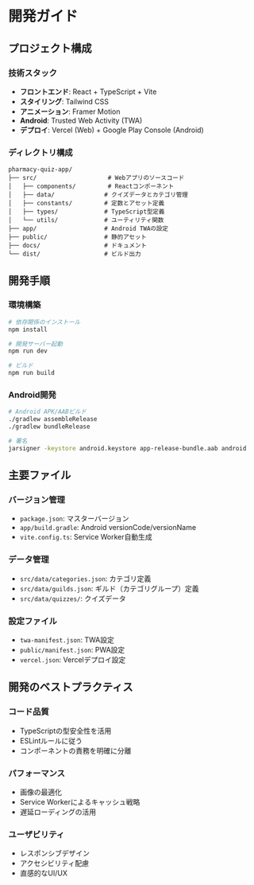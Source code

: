 # 開発ガイド

## プロジェクト構成

### 技術スタック
- **フロントエンド**: React + TypeScript + Vite
- **スタイリング**: Tailwind CSS
- **アニメーション**: Framer Motion
- **Android**: Trusted Web Activity (TWA)
- **デプロイ**: Vercel (Web) + Google Play Console (Android)

### ディレクトリ構成
```
pharmacy-quiz-app/
├── src/                    # Webアプリのソースコード
│   ├── components/         # Reactコンポーネント
│   ├── data/              # クイズデータとカテゴリ管理
│   ├── constants/         # 定数とアセット定義
│   ├── types/             # TypeScript型定義
│   └── utils/             # ユーティリティ関数
├── app/                   # Android TWAの設定
├── public/                # 静的アセット
├── docs/                  # ドキュメント
└── dist/                  # ビルド出力
```

## 開発手順

### 環境構築
```bash
# 依存関係のインストール
npm install

# 開発サーバー起動
npm run dev

# ビルド
npm run build
```

### Android開発
```bash
# Android APK/AABビルド
./gradlew assembleRelease
./gradlew bundleRelease

# 署名
jarsigner -keystore android.keystore app-release-bundle.aab android
```

## 主要ファイル

### バージョン管理
- `package.json`: マスターバージョン
- `app/build.gradle`: Android versionCode/versionName
- `vite.config.ts`: Service Worker自動生成

### データ管理
- `src/data/categories.json`: カテゴリ定義
- `src/data/guilds.json`: ギルド（カテゴリグループ）定義
- `src/data/quizzes/`: クイズデータ

### 設定ファイル
- `twa-manifest.json`: TWA設定
- `public/manifest.json`: PWA設定
- `vercel.json`: Vercelデプロイ設定

## 開発のベストプラクティス

### コード品質
- TypeScriptの型安全性を活用
- ESLintルールに従う
- コンポーネントの責務を明確に分離

### パフォーマンス
- 画像の最適化
- Service Workerによるキャッシュ戦略
- 遅延ローディングの活用

### ユーザビリティ
- レスポンシブデザイン
- アクセシビリティ配慮
- 直感的なUI/UX 